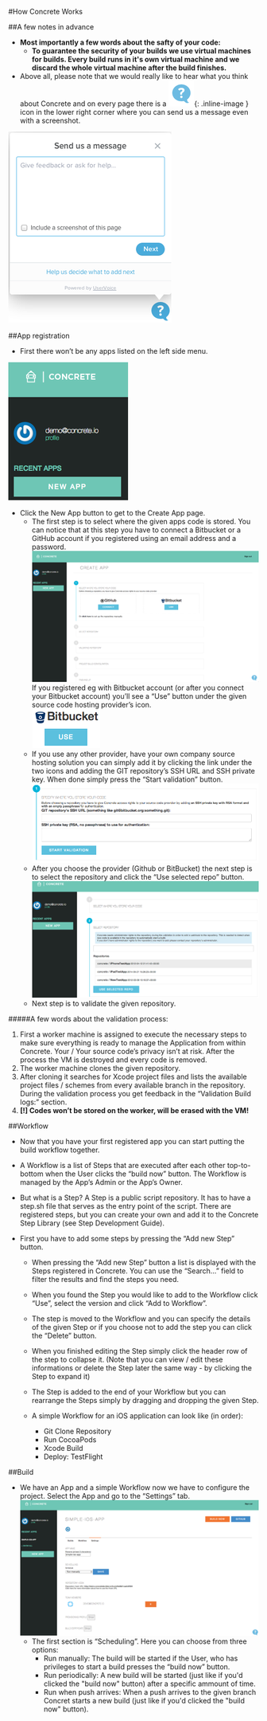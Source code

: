 #How Concrete Works

##A few notes in advance

- **Most importantly a few words about the safty of your code:** 
	- **To guarantee the security of your builds we use virtual machines for builds. Every build runs in it's own virtual machine and we discard the whole virtual machine after the build finishes.**
- Above all, please note that we would really like to hear what you think about Concrete and on every page there is a ![Feedback](images/how-concrete-works/feedback.png "Feedback"){: .inline-image } icon in the lower right corner where you can send us a message even with a screenshot.  

![Feedback](images/how-concrete-works/feedback-bubble.png "Feedback")
 
##App registration

- First there won’t be any apps listed on the left side menu.  

![First dashboard](images/how-concrete-works/no-apps.png "First dashboard")

- Click the New App button to get to the Create App page. 
	- The first step is to select where the given apps code is stored. You can notice that at this step you have to connect a Bitbucket or a GitHub account if you registered using an email address and a password.  
![Add first app](images/how-concrete-works/add-first-app.png "Add first app")
			If you registered eg with Bitbucket account (or after you connect your Bitbucket account) you’ll see a “Use” button under the given source code hosting provider’s icon.  
![Use Bitbucket](images/how-concrete-works/use-bitbucket.png "Use Bitbucket")
	- If you use any other provider, have your own company source hosting solution you can simply add it by clicking the link under the two icons and adding the GIT repository’s SSH URL and SSH private key. When done simply press the “Start validation” button.  
![Select repository host](images/how-concrete-works/select-repo-host.png "Select repository host")
	- After you choose the provider (Github or BitBucket) the next step is to select the repository and click the “Use selected repo” button.  
![Select repository](images/how-concrete-works/select-repo.png "Select repository")
	- Next step is to validate the given repository.

#####A few words about the validation process:
1. First a worker machine is assigned to execute the necessary steps to make sure everything is ready to manage the Application from within Concrete. Your / Your source code’s privacy isn’t at risk. After the process the VM is destroyed and every code is removed.
2. The worker machine clones the given repository.
3. After cloning it searches for Xcode project files and lists the available project files / schemes from every available branch in the repository. During the validation process you get feedback in the “Validation Build logs:” section.
4. **[!] Codes won’t be stored on the worker, will be erased with the VM!**

##Workflow
- Now that you have your first registered app you can start putting the build workflow together.
- A Workflow is a list of Steps that are executed after each other top-to-bottom when the User clicks the “build now” button. The Workflow is managed by the App’s Admin or the App’s Owner.
- But what is a Step? A Step is a public script repository. It has to have a step.sh file that serves as the entry point of the script. There are registered steps, but you can create your own and add it to the Concrete Step Library (see Step Development Guide).
- First you have to add some steps by pressing the “Add new Step” button.

	- When pressing the “Add new Step” button a list is displayed with the Steps registered in Concrete. You can use the “Search…” field to filter the results and find the steps you need. 

	- When you found the Step you would like to add to the Workflow click “Use”, select the version and click “Add to Workflow”.
	- The step is moved to the Workflow and you can specify the details of the given Step or if you choose not to add the step you can click the “Delete” button.

	- When you finished editing the Step simply click the header row of the step to collapse it. (Note that you can view / edit these informations or delete the Step later the same way - by clicking the Step to expand it)
	- The Step is added to the end of your Workflow but you can rearrange the Steps simply by dragging and dropping the given Step.

	- A simple Workflow for an iOS application can look like (in order):
		- Git Clone Repository
		- Run CocoaPods
		- Xcode Build
		- Deploy: TestFlight

##Build
- We have an App and a simple Workflow now we have to configure the project. Select the App and go to the “Settings” tab.  
![App settings](images/how-concrete-works/app-settings.png "App settings")
	- The first section is “Scheduling”. Here you can choose from three options:
		- Run manually: The build will be started if the User, who has privileges to start a build presses the “build now” button.
		- Run periodically: A new build will be started (just like if you'd clicked the "build now" button) after a specific ammount of time.
		- Run when push arrives: When a push arrives to the given branch Concret starts a new build (just like if you'd clicked the "build now" button).
